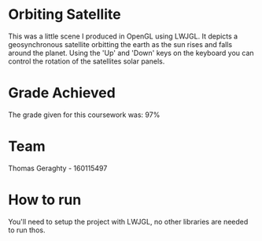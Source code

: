 # Orbiting Satellite
This was a little scene I produced in OpenGL using LWJGL. It depicts a geosynchronous satellite orbitting the earth as the sun rises
and falls around the planet. Using the 'Up' and 'Down' keys on the keyboard you can control the rotation of the satellites solar panels.

# Grade Achieved
The grade given for this coursework was: 97%

# Team
Thomas Geraghty - 160115497

# How to run
You'll need to setup the project with LWJGL, no other libraries are needed to run thos.
